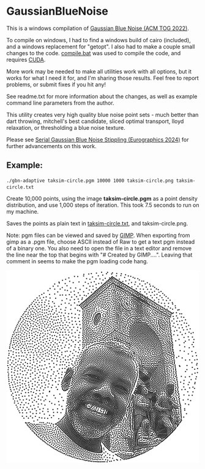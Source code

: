 # GaussianBlueNoise
This is a windows compilation of [Gaussian Blue Noise (ACM TOG 2022)](https://abdallagafar.com/publications/gbn/).

To compile on windows, I had to find a windows build of cairo (included), and a windows replacement for "getopt". I also had to make a couple small changes to the code.  [compile.bat](compile.bat) was used to compile the code, and requires [CUDA](https://developer.nvidia.com/cuda-downloads).

More work may be needed to make all utilities work with all options, but it works for what I need it for, and I'm sharing those results. Feel free to report problems, or submit fixes if you hit any!

See readme.txt for more information about the changes, as well as example command line parameters from the author.

This utility creates very high quality blue noise point sets - much better than dart throwing, mitchell's best candidate, sliced optimal transport, lloyd relaxation, or thresholding a blue noise texture.

Please see [Serial Gaussian Blue Noise Stippling (Eurographics 2024)](https://doi.org/10.2312/cgvc.20241226) for further advancements on this work.

## Example:

`./gbn-adaptive taksim-circle.pgm 10000 1000 taksim-circle.png taksim-circle.txt`

Create 10,000 points, using the image **taksim-circle.pgm** as a point density distribution, and use 1,000 steps of iteration. This took 7.5 seconds to run on my machine.

Saves the points as plain text in [taksim-circle.txt](taksim-circle.txt), and taksim-circle.png.

Note: pgm files can be viewed and saved by [GIMP](https://www.gimp.org/downloads/). When exporting from gimp as a .pgm file, choose ASCII instead of Raw to get a text pgm instead of a binary one.  You also need to open the file in a text editor and remove the line near the top that begins with "# Created by GIMP....". Leaving that comment in seems to make the pgm loading code hang.

![taksim-circle.png](taksim-circle.png)
